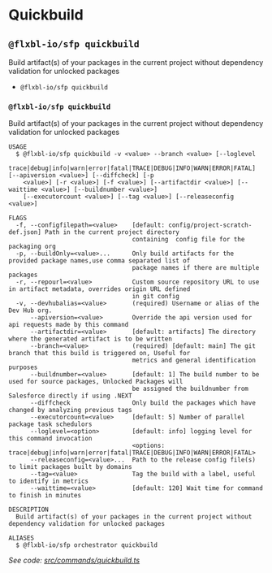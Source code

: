 # Quickbuild

## `@flxbl-io/sfp quickbuild`

Build artifact(s) of your packages in the current project without dependency validation for unlocked packages

* `@flxbl-io/sfp quickbuild`

### `@flxbl-io/sfp quickbuild`

Build artifact(s) of your packages in the current project without dependency validation for unlocked packages

```
USAGE
  $ @flxbl-io/sfp quickbuild -v <value> --branch <value> [--loglevel
    trace|debug|info|warn|error|fatal|TRACE|DEBUG|INFO|WARN|ERROR|FATAL] [--apiversion <value>] [--diffcheck] [-p
    <value>] [-r <value>] [-f <value>] [--artifactdir <value>] [--waittime <value>] [--buildnumber <value>]
    [--executorcount <value>] [--tag <value>] [--releaseconfig <value>]

FLAGS
  -f, --configfilepath=<value>    [default: config/project-scratch-def.json] Path in the current project directory
                                  containing  config file for the packaging org
  -p, --buildOnly=<value>...      Only build artifacts for the provided package names,use comma separated list of
                                  package names if there are multiple packages
  -r, --repourl=<value>           Custom source repository URL to use in artifact metadata, overrides origin URL defined
                                  in git config
  -v, --devhubalias=<value>       (required) Username or alias of the Dev Hub org.
      --apiversion=<value>        Override the api version used for api requests made by this command
      --artifactdir=<value>       [default: artifacts] The directory where the generated artifact is to be written
      --branch=<value>            (required) [default: main] The git branch that this build is triggered on, Useful for
                                  metrics and general identification purposes
      --buildnumber=<value>       [default: 1] The build number to be used for source packages, Unlocked Packages will
                                  be assigned the buildnumber from Salesforce directly if using .NEXT
      --diffcheck                 Only build the packages which have changed by analyzing previous tags
      --executorcount=<value>     [default: 5] Number of parallel package task schedulors
      --loglevel=<option>         [default: info] logging level for this command invocation
                                  <options: trace|debug|info|warn|error|fatal|TRACE|DEBUG|INFO|WARN|ERROR|FATAL>
      --releaseconfig=<value>...  Path to the release config file(s) to limit packages built by domains
      --tag=<value>               Tag the build with a label, useful to identify in metrics
      --waittime=<value>          [default: 120] Wait time for command to finish in minutes

DESCRIPTION
  Build artifact(s) of your packages in the current project without dependency validation for unlocked packages

ALIASES
  $ @flxbl-io/sfp orchestrator quickbuild
```

_See code:_ [_src/commands/quickbuild.ts_](https://github.com/flxbl-io/sfp/blob/v37.0.1/src/commands/quickbuild.ts)
